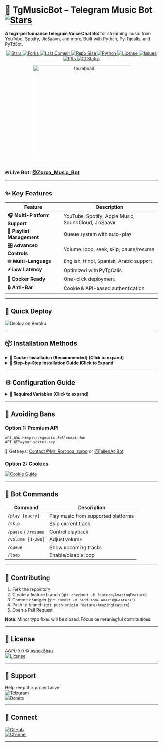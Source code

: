 # 🎵 TgMusicBot – Telegram Music Bot [![Stars](https://img.shields.io/github/stars/Maya12981/Music-bot?style=social)](https://github.com/Maya12981/Music-bot/stargazers)

**A high-performance Telegram Voice Chat Bot** for streaming music from YouTube, Spotify, JioSaavn, and more. Built with Python, Py-Tgcalls, and PyTdBot.

<p align="center">
  <!-- GitHub Stars -->
  <a href="https://github.com/Maya12981/Music-bot/stargazers">
    <img src="https://img.shields.io/github/stars/Maya12981/Music-bot?style=for-the-badge&color=black&logo=github" alt="Stars"/>
  </a>
  
  <!-- GitHub Forks -->
  <a href="https://github.com/Maya12981/Music-bot/network/members">
    <img src="https://img.shields.io/github/forks/Maya12981/Music-bot?style=for-the-badge&color=black&logo=github" alt="Forks"/>
  </a>

  <!-- Last Commit -->
  <a href="https://github.com/Maya12981/Music-bot/commits/Maya12981">
    <img src="https://img.shields.io/github/last-commit/Maya12981/Music-bot?style=for-the-badge&color=blue" alt="Last Commit"/>
  </a>

  <!-- Repo Size -->
  <a href="https://github.com/Maya12981/Music-bot">
    <img src="https://img.shields.io/github/repo-size/Maya12981/Music-bot?style=for-the-badge&color=success" alt="Repo Size"/>
  </a>

  <!-- Language -->
  <a href="https://www.python.org/">
    <img src="https://img.shields.io/badge/Written%20in-Python-orange?style=for-the-badge&logo=python" alt="Python"/>
  </a>

  <!-- License -->
  <a href="https://github.com/Maya12981/Music-bot/blob/master/LICENSE">
    <img src="https://img.shields.io/github/license/Maya12981/Music-bot?style=for-the-badge&color=blue" alt="License"/>
  </a>

  <!-- Open Issues -->
  <a href="https://github.com/Maya12981/Music-bot/issues">
    <img src="https://img.shields.io/github/issues/Maya12981/Music-bot?style=for-the-badge&color=red" alt="Issues"/>
  </a>

  <!-- Pull Requests -->
  <a href="https://github.com/Maya12981/Music-bot/pulls">
    <img src="https://img.shields.io/github/issues-pr/Maya12981/Music-bot?style=for-the-badge&color=purple" alt="PRs"/>
  </a>

  <!-- GitHub Workflow CI -->
  <a href="https://github.com/Maya12981/Music-bot/actions">
    <img src="https://img.shields.io/github/actions/workflow/status/Maya12981/Music-bot/code-fixer.yml?style=for-the-badge&label=CI&logo=github" alt="CI Status"/>
  </a>
</p>

<p align="center">
   <img src="https://raw.githubusercontent.com/Maya12981/Music-bot/master/.github/images/thumb.png" alt="thumbnail" width="320" height="320">
</p>

### 🔥 Live Bot: [@Zoroo_Music_Bot](https://t.me/Zoroo_Music_Bot)

---

## ✨ Key Features

| Feature | Description |
|---------|-------------|
| **🎧 Multi-Platform Support** | YouTube, Spotify, Apple Music, SoundCloud, JioSaavn |
| **📜 Playlist Management** | Queue system with auto-play |
| **🎛️ Advanced Controls** | Volume, loop, seek, skip, pause/resume |
| **🌐 Multi-Language** | English, Hindi, Spanish, Arabic support |
| **⚡ Low Latency** | Optimized with PyTgCalls |
| **🐳 Docker Ready** | One-click deployment |
| **🔒 Anti-Ban** | Cookie & API-based authentication |

---

## 🚀 Quick Deploy

[![Deploy on Heroku](https://img.shields.io/badge/Deploy%20on%20Heroku-430098?style=for-the-badge&logo=heroku)](https://heroku.com/deploy?template=https://github.com/Maya12981/Music-bot)

---

## 📦 Installation Methods


<details>

<summary><strong>📌 Docker Installation (Recommended) (Click to expand)</strong></summary>

### 🐳 Prerequisites
1. Install Docker:
   - [Linux](https://docs.docker.com/engine/install/)
   - [Windows/Mac](https://docs.docker.com/desktop/install/)

### 🚀 Quick Setup
1. Clone the repository:
   ```sh
   git clone https://github.com/Maya12981/Music-bot.git && cd Music-Bot
   ```

### 🔧 Configuration
1. Prepare environment file:
   ```sh
   cp sample.env .env
   ```

2. Edit configuration (choose one method):
   - **Beginner-friendly (nano)**:
     ```sh
     nano .env
     ```
     - Edit values
     - Save: `Ctrl+O` → Enter → `Ctrl+X`

   - **Advanced (vim)**:
     ```sh
     vi .env
     ```
     - Press `i` to edit
     - Save: `Esc` → `:wq` → Enter

### 🏗️ Build & Run
1. Build Docker image:
   ```sh
   docker build -t Music-Bot .
   ```

2. Run container (auto-restarts on crash/reboot):
   ```sh
   docker run -d \
     --name Music-Bot \
     --env-file .env \
     --restart unless-stopped \
     Music-Bot
   ```

### 🔍 Monitoring
1. Check logs:
   ```sh
   docker logs -f Music-Bot
   ```
   (Exit with `Ctrl+C`)

### ⚙️ Management Commands
- **Stop container**:
  ```sh
  docker stop Music-Bot
  ```

- **Start container**:
  ```sh
  docker start Music-Bot
  ```

- **Update the bot**:
  ```sh
  docker stop Music-Bot
  docker rm Music-Bot
  git pull origin master
  docker build -t Music-Bot .
  docker run -d --name Music-Bot --env-file .env --restart unless-stopped tgmusicbot
  ```

</details>


<details>
<summary><strong>📌 Step-by-Step Installation Guide (Click to Expand)</strong></summary>

### 🛠️ System Preparation
1. **Update your system** (Recommended):
   ```sh
   sudo apt-get update && sudo apt-get upgrade -y
   ```

2. **Install essential tools**:
   ```sh
   sudo apt-get install git python3-pip ffmpeg tmux -y
   ```

### ⚡ Quick Setup
1. **Install UV package manager**:
   ```sh
   pip3 install uv
   ```

2. **Clone the repository**:
   ```sh
   git clone https://github.com/Maya12981/Music-Bot.git && cd TgMusicBot
   ```

### 🐍 Python Environment
1. **Create virtual environment**:
   ```sh
   uv venv
   ```

2. **Activate environment**:
   - Linux/Mac: `source .venv/bin/activate`
   - Windows (PowerShell): `.\.venv\Scripts\activate`

3. **Install dependencies**:
   ```sh
   uv pip install -e .
   ```

### 🔐 Configuration
1. **Setup environment file**:
   ```sh
   cp sample.env .env
   ```

2. **Edit configuration** (Choose one method):
   - **For beginners** (nano editor):
     ```sh
     nano .env
     ```
     - Edit values
     - Save: `Ctrl+O` → Enter → `Ctrl+X`

   - **For advanced users** (vim):
     ```sh
     vi .env
     ```
     - Press `i` to edit
     - Save: `Esc` → `:wq` → Enter

### 🤖 Running the Bot
1. **Start in tmux session** (keeps running after logout):
   ```sh
   tmux new -s musicbot
   tgmusic
   ```

   **Tmux Cheatsheet**:
   - Detach: `Ctrl+B` then `D`
   - Reattach: `tmux attach -t musicbot`
   - Kill session: `tmux kill-session -t musicbot`

### 🔄 After Updates
To restart the bot:
```sh
tmux attach -t musicbot
# Kill with Ctrl+C
tgmusic
```

</details>

---

## ⚙️ Configuration Guide

<details>
<summary><b>🔑 Required Variables (Click to expand)</b></summary>

| Variable | Description | How to Get |
|----------|-------------|------------|
| `API_ID` | Telegram App ID | [my.telegram.org](https://my.telegram.org/apps) |
| `API_HASH` | Telegram App Hash | [my.telegram.org](https://my.telegram.org/apps) |
| `TOKEN` | Bot Token | [@BotFather](https://t.me/BotFather) |
| `STRING1-10` | Pyrogram Sessions | [@String_Session_generte_bot](https://t.me/String_Session_generte_bot) |
| `MONGO_URI` | MongoDB Connection | [MongoDB Atlas](https://cloud.mongodb.com) |

</details>

---

## 🍪 Avoiding Bans

### Option 1: Premium API
```env
API_URL=https://tgmusic.fallenapi.fun
API_KEY=your-secret-key
```
📌 Get keys: [Contact @Mr_Roronoa_zoroo](https://t.me/Mr_Roronoa_zoroo) or [@FallenApiBot](https://t.me/Mr_Roronoa_zoroo)

### Option 2: Cookies
[![Cookie Guide](https://img.shields.io/badge/Guide-Read%20Here-blue?style=flat-square)](https://github.com/Maya12981/Music-bot/blob/master/cookies/README.md)

---

## 🤖 Bot Commands

| Command | Description |
|---------|-------------|
| `/play [query]` | Play music from supported platforms |
| `/skip` | Skip current track |
| `/pause` / `/resume` | Control playback |
| `/volume [1-200]` | Adjust volume |
| `/queue` | Show upcoming tracks |
| `/loop` | Enable/disable loop |

---

## 🤝 Contributing

1. Fork the repository
2. Create a feature branch (`git checkout -b feature/AmazingFeature`)
3. Commit changes (`git commit -m 'Add some AmazingFeature'`)
4. Push to branch (`git push origin feature/AmazingFeature`)
5. Open a Pull Request

**Note:** Minor typo fixes will be closed. Focus on meaningful contributions.

---

## 📜 License

AGPL-3.0 © [AshokShau](https://github.com/Maya12981).  
[![License](https://img.shields.io/github/license/Maya12981/Music-bot?color=blue)](LICENSE)

---

## 💖 Support

Help keep this project alive!  
[![Telegram](https://img.shields.io/badge/Chat-Support%20Group-blue?logo=telegram)](https://t.me/Zoro_bots)  
[![Donate](https://img.shields.io/badge/Donate-Crypto/PayPal-ff69b4)](https://t.me/Zoro_bots)

---

## 🔗 Connect

[![GitHub](https://img.shields.io/badge/Follow-GitHub-black?logo=github)](https://github.com/Maya12981)  
[![Channel](https://img.shields.io/badge/Updates-Channel-blue?logo=telegram)](https://t.me/Zoro_bots)

---
